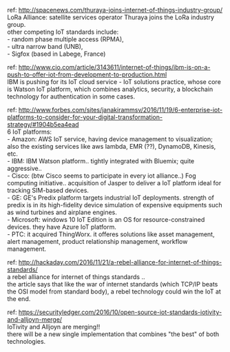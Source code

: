 ref: http://spacenews.com/thuraya-joins-internet-of-things-industry-group/  
LoRa Alliance: satellite services operator Thuraya joins the LoRa industry group.  
other competing IoT standards include:   
	- random phase multiple access (RPMA),  
	- ultra narrow band (UNB),  
	- Sigfox (based in Labege, France)


ref: http://www.cio.com/article/3143611/internet-of-things/ibm-is-on-a-push-to-offer-iot-from-development-to-production.html  
IBM is pushing for its IoT cloud service - IoT solutions practice, whose core is Watson IoT platform,
which combines analytics, security, a blockchain technology for authentication in some cases.


ref: http://www.forbes.com/sites/janakirammsv/2016/11/19/6-enterprise-iot-platforms-to-consider-for-your-digital-transformation-strategy/#1904b5ea4ead  
6 IoT platforms:  
	- Amazon: AWS IoT service, having device management to visualization; also the existing services like aws lambda, EMR (??), DynamoDB, Kinesis, etc.   
	- IBM: IBM Watson platform.. tightly integrated with Bluemix; quite aggressive..  
	- Cisco: (btw Cisco seems to participate in every iot alliance..) Fog computing initiative.. acquisition of Jasper to deliver a IoT platform ideal for tracking SIM-based devices.  
	- GE: GE's Predix platform targets industrial IoT deployments. strength of predix is in its high-fidelity device simulation of expensive equipments such as wind turbines and airplane engines.  
	- Microsoft: windows 10 IoT Edition is an OS for resource-constrained devices. they have Azure IoT platform.  
	- PTC: it acquired ThingWorx. it offeres solutions like asset management, alert management, product relationship management, workflow management.


ref: http://hackaday.com/2016/11/21/a-rebel-alliance-for-internet-of-things-standards/  
a rebel alliance for internet of things standards ..   
the article says that like the war of internet standards (which TCP/IP beats the OSI model from standard body),
a rebel technology could win the IoT at the end.


ref: https://securityledger.com/2016/10/open-source-iot-standards-iotivity-and-alljoyn-merge/  
IoTivity and Alljoyn are merging!!  
there will be a new single implementation that combines "the best" of both technologies.

